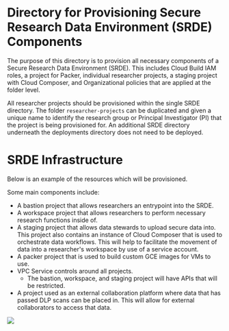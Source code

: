 # Directory for Provisioning Secure Research Data Environment (SRDE) Components

The purpose of this directory is to provision all necessary components of a Secure Research Data Environment (SRDE). This includes Cloud Build IAM roles, a project for Packer, individual researcher projects, a staging project with Cloud Composer, and Organizational policies that are applied at the folder level.

All researcher projects should be provisioned within the single SRDE directory. The folder `researcher-projects` can be duplicated and given a unique name to identify the research group or Principal Investigator (PI) that the project is being provisioned for. An additional SRDE directory underneath the deployments directory does not need to be deployed.

# SRDE Infrastructure

Below is an example of the resources which will be provisioned.

Some main components include:
*   A bastion project that allows researchers an entrypoint into the SRDE.
*   A workspace project that allows researchers to perform necessary research functions inside of.
*   A staging project that allows data stewards to upload secure data into. This project also contains an instance of Cloud Composer that is used to orchestrate data workflows. This will help to facilitate the movement of data into a researcher's workspace by use of a service account.
*   A packer project that is used to build custom GCE images for VMs to use.
*   VPC Service controls around all projects.
    *   The bastion, workspace, and staging project will have APIs that will be restricted.
*   A project used as an external collaboration platform where data that has passed DLP scans can be placed in. This will allow for external collaborators to access that data.

![](../../../runbook/images/gcp-srde-architecture-v1.png)